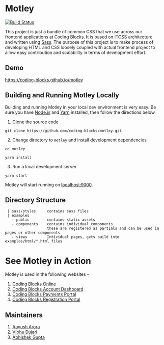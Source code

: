 # Motley
[![Build Status](https://travis-ci.org/coding-blocks/motley.svg?branch=master)](https://travis-ci.org/coding-blocks/motley)

This project is just a bundle of common CSS that we use across our frontend applications at Coding Blocks. It is based on [ITCSS](https://www.xfive.co/blog/itcss-scalable-maintainable-css-architecture/) architecture and written using [Sass](https://sass-lang.com/). The purpose of this project is to make process of developing HTML and CSS loosely coupled with actual frontend project to allow easy contribution and scalability in terms of development effort.

## Demo

https://coding-blocks.github.io/motley

 ## Building and Running Motley Locally
 Building and running Motley in your local dev environment is very easy. Be sure you have [Node.js](https://nodejs.org/) and [Yarn](https://yarnpkg.com/en/docs/install) installed, then follow the directions below. 
 
 1. Clone the source code

 `git clone https://github.com/coding-blocks/motley.git`

2. Change directory to `motley` and Install development dependencies

`cd motley`

 `yarn install`

3. Run a local development server

 `yarn start`
 
 Motley will start running on [localhost:9000](http://localhost:9000/).
 
 ## Directory Structure
 
 ```
  | sass/styles     contains sass files
  | examples
    - public        contains static assets
    - components    contains individual components
                    these are registered as partials and can be used in pages or other components
    - views         Individual pages, gets build into examples/html/*.html files
 ```
 
 # See Motley in Action
 
 Motley is used in the following websites - 
 
 1. [Coding Blocks Online](https://online.codingblocks.com)
 2. [Coding Blocks Account Dashboard](https://account.codingblocks.com)
 3. [Coding Blocks Payments Portal](https://dukaan.codingblocks.com)
 4. [Coding Blocks Registration Portal](https://app.codingblocks.com)

 ## Maintainers
 
 1. [Aayush Arora](https://github.com/aayusharora) 
 2. [Vibhu Dujari](https://github.com/vdvibhu20)
 3. [Abhishek Gupta](https://github.com/abhishek97)

 
 
